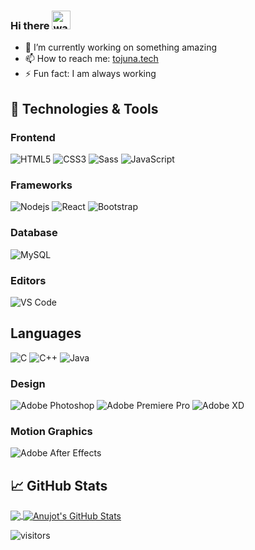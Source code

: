 ### Hi there <img alt="wave" src="https://raw.githubusercontent.com/MartinHeinz/MartinHeinz/master/wave.gif" width="30px">

- 🔭 I’m currently working on something amazing
- 📫 How to reach me: [tojuna.tech](https://tojuna.tech/)
- ⚡ Fun fact: I am always working

## 🔧 Technologies & Tools

### Frontend

![HTML5](https://img.shields.io/badge/-HTML5-%23E44D27?style=flat-square&logo=html5&logoColor=ffffff)
![CSS3](https://img.shields.io/badge/-CSS3-%231572B6?style=flat-square&logo=css3)
![Sass](https://img.shields.io/badge/-Sass-%23CC6699?style=flat-square&logo=sass&logoColor=ffffff)
![JavaScript](https://img.shields.io/badge/-JavaScript-black?style=flat-square&logo=javascript)

### Frameworks

![Nodejs](https://img.shields.io/badge/-Nodejs-black?style=flat-square&logo=Node.js)
![React](https://img.shields.io/badge/-React-%23282C34?style=flat-square&logo=react)
![Bootstrap](https://img.shields.io/badge/-Bootstrap-563D7C?style=flat-square&logo=bootstrap)

### Database

![MySQL](https://img.shields.io/badge/-MySQL-black?style=flat-square&logo=mysql)

### Editors

![VS Code](http://img.shields.io/badge/-VS%20Code-007ACC?style=flat-square&logo=visual-studio-code)

## Languages

![C](https://img.shields.io/badge/Language-C-brightgreen)
![C++](https://img.shields.io/badge/Language-C%2B%2B-brightgreen)
![Java](https://img.shields.io/badge/Language-Java-brightgreen)

### Design

![Adobe Photoshop](http://img.shields.io/badge/-Abode%20Photoshop-26C9FF?style=flat-square&logo=adobe-photoshop&logoColor=ffffff)
![Adobe Premiere Pro](http://img.shields.io/badge/-Abode%20Premiere%20Pro-FC8F30?style=flat-square&logo=adobe-premiere-pro&logoColor=ffffff)
![Adobe XD](http://img.shields.io/badge/-Abode%20XD-fe61f6?style=flat-square&logo=adobe-XD&logoColor=ffffff)

### Motion Graphics

![Adobe After Effects](http://img.shields.io/badge/-Adobe%20After%20Effects-3C4858?style=flat-square&logo=adobe-after-effects)

## &#x1f4c8; GitHub Stats

<a href="https://github.com/tojuna/tojuna">
  <img align="center" src="https://github-readme-stats.vercel.app/api/top-langs/?username=tojuna&hide=css,hack&title_color=ffffff&text_color=c9cacc&icon_color=2bbc8a&bg_color=1d1f21" />
</a>
<a href="https://github.com/tojuna/tojuna">
  <img align="center" src="https://github-readme-stats.vercel.app/api?username=tojuna&layout=compact&show_icons=true&line_height=27&count_private=true&&theme=radical" alt="Anujot's GitHub Stats" />
</a>

![visitors](https://visitor-badge.glitch.me/badge?page_id=tojuna.tojuna)
